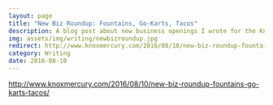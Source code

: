 ```yaml
---
layout: page
title: "New Biz Roundup: Fountains, Go-Karts, Tacos"
description: A blog post about new business openings I wrote for the Knoxville Mercury while I was an intern there in the summer of 2016.
img: assets/img/writing/newbizroundup.jpg
redirect: http://www.knoxmercury.com/2016/08/10/new-biz-roundup-fountains-go-karts-tacos/
category: Writing
date: 2016-08-10
---
```


http://www.knoxmercury.com/2016/08/10/new-biz-roundup-fountains-go-karts-tacos/

